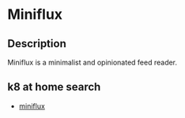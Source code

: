# Miniflux

## Description

Miniflux is a minimalist and opinionated feed reader.

## k8 at home search

- [miniflux](https://nanne.dev/k8s-at-home-search/#/miniflux)
